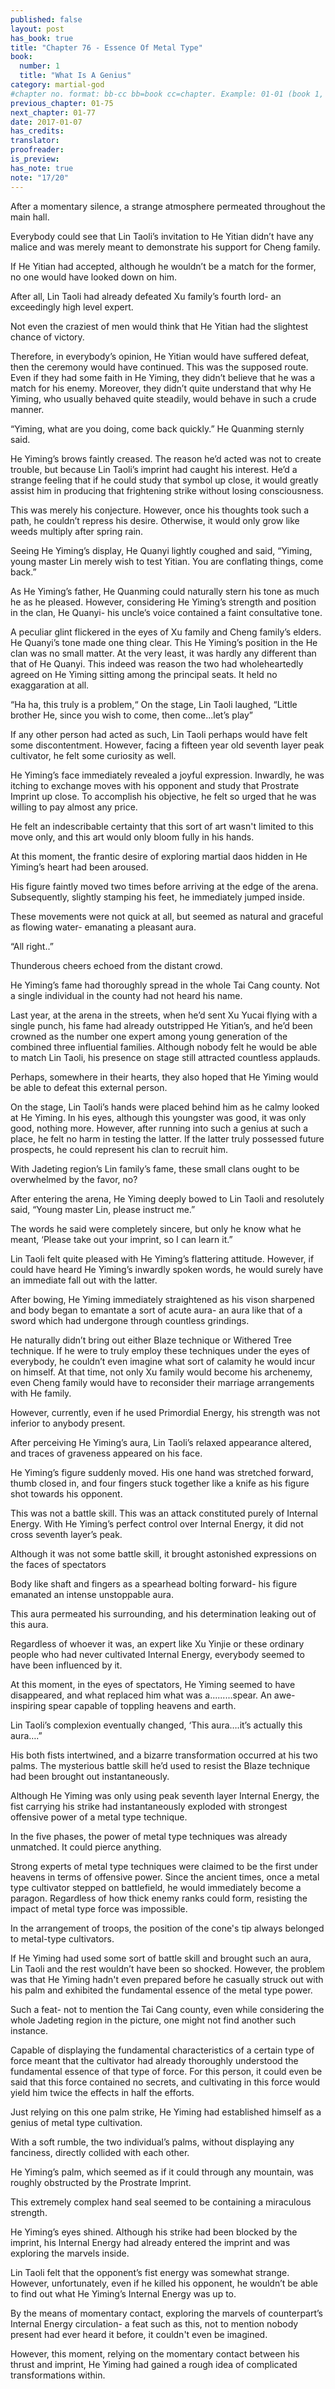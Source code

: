 ```yaml
---
published: false
layout: post
has_book: true
title: "Chapter 76 - Essence Of Metal Type"
book:
  number: 1
  title: "What Is A Genius"
category: martial-god
#chapter no. format: bb-cc bb=book cc=chapter. Example: 01-01 (book 1, chapter 1)
previous_chapter: 01-75
next_chapter: 01-77
date: 2017-01-07
has_credits:
translator:
proofreader:
is_preview:
has_note: true
note: "17/20"
---
```

After a momentary silence, a strange atmosphere permeated throughout the main hall.

Everybody could see that Lin Taoli’s invitation to He Yitian didn’t have any malice and was merely meant to demonstrate his support for Cheng family.

If He Yitian had accepted, although he wouldn’t be a match for the former, no one would have looked down on him.

After all, Lin Taoli had already defeated Xu family’s fourth lord- an exceedingly high level expert.

Not even the craziest of men would think that He Yitian had the slightest chance of victory.

Therefore, in everybody’s opinion, He Yitian would have suffered defeat, then the ceremony would have continued. This was the supposed route. Even if they had some faith in He Yiming, they didn’t believe that he was a match for his enemy. Moreover, they didn’t quite understand that why He Yiming, who usually behaved quite steadily, would behave in such a crude manner.

“Yiming, what are you doing, come back quickly.” He Quanming sternly said.

He Yiming’s brows faintly creased. The reason he’d acted was not to create trouble, but because Lin Taoli’s imprint had caught his interest. He’d a strange feeling that if he could study that symbol up close, it would greatly assist him in producing that frightening strike without losing consciousness.

This was merely his conjecture. However, once his thoughts took such a path, he couldn’t repress his desire. Otherwise, it would only grow like weeds multiply after spring rain.

Seeing He Yiming’s display, He Quanyi lightly coughed and said, “Yiming, young master Lin merely wish to test Yitian. You are conflating things, come back.”

As He Yiming’s father, He Quanming could naturally stern his tone as much he as he pleased. However, considering He Yiming’s strength and position in the clan, He Quanyi- his uncle’s voice contained a faint consultative tone.

A peculiar glint flickered in the eyes of Xu family and Cheng family’s elders. He Quanyi’s tone made one thing clear. This He Yiming’s position in the He clan was no small matter. At the very least, it was hardly any different than that of He Quanyi. This indeed was reason the two had wholeheartedly agreed on He Yiming sitting among the principal seats. It held no exaggaration at all.

“Ha ha, this truly is a problem,“ On the stage, Lin Taoli laughed, “Little brother He, since you wish to come, then come...let’s play”

If any other person had acted as such, Lin Taoli perhaps would have felt some discontentment. However, facing a fifteen year old seventh layer peak cultivator, he felt some curiosity as well.

He Yiming’s face immediately revealed a joyful expression. Inwardly, he was itching to exchange moves with his opponent and study that Prostrate Imprint up close. To accomplish his objective, he felt so urged that he was willing to pay almost any price.

He felt an indescribable certainty that this sort of art wasn't limited to this move only, and this art would only bloom fully in his hands.

At this moment, the frantic desire of exploring martial daos hidden in He Yiming’s heart had been aroused.

His figure faintly moved two times before arriving at the edge of the arena. Subsequently, slightly stamping his feet, he immediately jumped inside.

These movements were not quick at all, but seemed as natural and graceful as flowing water- emanating a pleasant aura.

“All right..”

Thunderous cheers echoed from the distant crowd.

He Yiming’s fame had thoroughly spread in the whole Tai Cang county. Not a single individual in the county had not heard his name.

Last year, at the arena in the streets, when he’d sent Xu Yucai flying with a single punch, his fame had already outstripped He Yitian’s, and he’d been crowned as the number one expert among young generation of the combined three influential families. Although nobody felt he would be able to match Lin Taoli, his presence on stage still attracted countless applauds.

Perhaps, somewhere in their hearts, they also hoped that He Yiming would be able to defeat this external person. 

On the stage, Lin Taoli’s hands were placed behind him as he calmy looked at He Yiming. In his eyes, although this youngster was good, it was only good, nothing more. However, after running into such a genius at such a place, he felt no harm in testing the latter. If the latter truly possessed future prospects, he could represent his clan to recruit him.

With Jadeting region’s Lin family’s fame, these small clans ought to be overwhelmed by the favor, no?

After entering the arena, He Yiming deeply bowed to Lin Taoli and resolutely said, “Young master Lin, please instruct me.”

The words he said were completely sincere, but only he know what he meant, ‘Please take out your imprint, so I can learn it.”

Lin Taoli felt quite pleased with He Yiming’s flattering attitude. However, if could have heard He Yiming’s inwardly spoken words, he would surely have an immediate fall out with the latter.

After bowing, He Yiming immediately straightened as his vison sharpened and body began to emantate a sort of acute aura- an aura like that of a sword which had undergone through countless grindings.

He naturally didn’t bring out either Blaze technique or Withered Tree technique. If he were to truly employ these techniques under the eyes of everybody, he couldn’t even imagine what sort of calamity he would incur on himself. At that time, not only Xu family would become his archenemy, even Cheng family would have to reconsider their marriage arrangements with He family.

However, currently, even if he used Primordial Energy, his strength was not inferior to anybody present.

After perceiving He Yiming’s aura, Lin Taoli’s relaxed appearance altered, and traces of graveness appeared on his face.

He Yiming’s figure suddenly moved. His one hand was stretched forward, thumb closed in, and four fingers stuck together like a knife as his figure shot towards his opponent.

This was not a battle skill. This was an attack constituted purely of Internal Energy. With He Yiming’s perfect control over Internal Energy, it did not cross seventh layer’s peak.

Although it was not some battle skill, it brought astonished expressions on the faces of spectators

Body like shaft and fingers as a spearhead bolting forward- his figure emanated an intense unstoppable aura.

This aura permeated his surrounding, and his determination leaking out of this aura.

Regardless of whoever it was, an expert like Xu Yinjie or these ordinary people who had never cultivated Internal Energy, everybody seemed to have been influenced by it.

At this moment, in the eyes of spectators, He Yiming seemed to have disappeared, and what replaced him what was a.........spear. An awe-inspiring spear capable of toppling heavens and earth.

Lin Taoli’s complexion eventually changed, ‘This aura….it’s actually this aura….”

His both fists intertwined, and a bizarre transformation occurred at his two palms. The mysterious battle skill he’d used to resist the Blaze technique had been brought out instantaneously.

Although He Yiming was only using peak seventh layer Internal Energy, the fist carrying his strike had instantaneously exploded with strongest offensive power of a metal type technique.

In the five phases, the power of metal type techniques was already unmatched. It could pierce anything.

Strong experts of metal type techniques were claimed to be the first under heavens in terms of offensive power. Since the ancient times, once a metal type cultivator stepped on battlefield, he would immediately become a paragon. Regardless of how thick enemy ranks could form, resisting the impact of metal type force was impossible.

In the arrangement of troops, the position of the cone's tip always belonged to metal-type cultivators.

If He Yiming had used some sort of battle skill and brought such an aura, Lin Taoli and the rest wouldn’t have been so shocked. However, the problem was that He Yiming hadn't even prepared before he casually struck out with his palm and exhibited the fundamental essence of the metal type power.

Such a feat- not to mention the Tai Cang county, even while considering the whole Jadeting region in the picture, one might not find another such instance.

Capable of displaying the fundamental characteristics of a certain type of force meant that the cultivator had already thoroughly understood the fundamental essence of that type of force. For this person, it could even be said that this force contained no secrets, and cultivating in this force would yield him twice the effects in half the efforts.

Just relying on this one palm strike, He Yiming had established himself as a genius of metal type cultivation.

With a soft rumble, the two individual’s palms, without displaying any fanciness, directly collided with each other.

He Yiming’s palm, which seemed as if it could through any mountain, was roughly obstructed by the Prostrate Imprint.

This extremely complex hand seal seemed to be containing a miraculous strength. 

He Yiming’s eyes shined. Although his strike had been blocked by the imprint, his Internal Energy had already entered the imprint and was exploring the marvels inside.

Lin Taoli felt that the opponent’s fist energy was somewhat strange. However, unfortunately, even if he killed his opponent, he wouldn’t be able to find out what He Yiming’s Internal Energy was up to.

By the means of momentary contact, exploring the marvels of counterpart’s Internal Energy circulation-  a feat such as this, not to mention nobody present had ever heard it before, it couldn't even be imagined.

However, this moment, relying on the momentary contact between his thrust and imprint, He Yiming had gained a rough idea of complicated transformations within.

